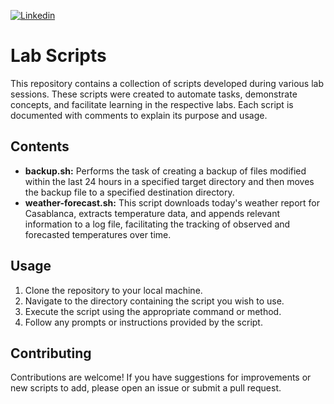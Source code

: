 [![Linkedin](https://img.shields.io/badge/Linkedin-Follow%20Miguel-blue?logo=linkedin)](www.linkedin.com/in/adriánramos)

# Lab Scripts

This repository contains a collection of scripts developed during various lab sessions. These scripts were created to automate tasks, demonstrate concepts, and facilitate learning in the respective labs. Each script is documented with comments to explain its purpose and usage.

## Contents

- **backup.sh:** Performs the task of creating a backup of files modified within the last 24 hours in a specified target directory and then moves the backup file to a specified destination directory.
- **weather-forecast.sh:** This script downloads today's weather report for Casablanca, extracts temperature data, and appends relevant information to a log file, facilitating the tracking of observed and forecasted temperatures over time.

## Usage

1. Clone the repository to your local machine.
2. Navigate to the directory containing the script you wish to use.
3. Execute the script using the appropriate command or method.
4. Follow any prompts or instructions provided by the script.

## Contributing

Contributions are welcome! If you have suggestions for improvements or new scripts to add, please open an issue or submit a pull request.
